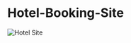 # Hotel-Booking-Site
![Hotel Site](https://user-images.githubusercontent.com/93733796/187505371-bcdd63c1-161d-4e19-b60d-8acc38fe770a.png)
